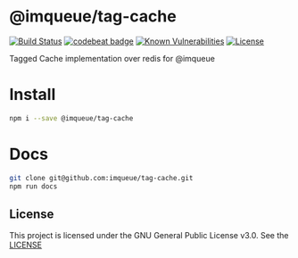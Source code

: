 # @imqueue/tag-cache

[![Build Status](https://img.shields.io/github/actions/workflow/status/imqueue/tag-cache/build.yml)](https://github.com/imqueue/tag-cache)
[![codebeat badge](https://codebeat.co/badges/78622532-db86-4a77-b6ae-65d01ef54622)](https://codebeat.co/projects/github-com-imqueue-tag-cache-master)
[![Known Vulnerabilities](https://snyk.io/test/github/imqueue/tag-cache/badge.svg?targetFile=package.json)](https://snyk.io/test/github/imqueue/tag-cache?targetFile=package.json)
[![License](https://img.shields.io/badge/license-GPL-blue.svg)](https://rawgit.com/imqueue/core/master/LICENSE)

Tagged Cache implementation over redis for @imqueue

# Install

~~~bash
npm i --save @imqueue/tag-cache
~~~

# Docs

~~~bash
git clone git@github.com:imqueue/tag-cache.git
npm run docs
~~~

## License

This project is licensed under the GNU General Public License v3.0.
See the [LICENSE](LICENSE)
